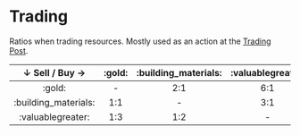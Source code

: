 # Trading

Ratios when trading resources. Mostly used as an action at the [Trading Post](fields.md#revisitable).

| ↓ Sell / Buy → | :gold: | :building_materials: | :valuablegreater: |
| :---: | :---: | :---: | :---: |
| :gold: | - | 2:1 | 6:1 |
| :building_materials: | 1:1 | - | 3:1 |
| :valuablegreater: | 1:3 | 1:2 | - |
